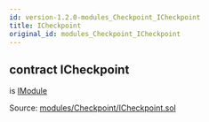 ```yaml
---
id: version-1.2.0-modules_Checkpoint_ICheckpoint
title: ICheckpoint
original_id: modules_Checkpoint_ICheckpoint
---
```


<div class="contract-doc"><div class="contract"><h2 class="contract-header"><span class="contract-kind">contract</span> ICheckpoint</h2><p class="base-contracts"><span>is</span> <a href="interfaces_IModule.html">IModule</a></p><div class="source">Source: <a href="git+https://github.com/PolymathNetwork/polymath-core/blob/v1.1.0/contracts/modules/Checkpoint/ICheckpoint.sol" target="_blank">modules/Checkpoint/ICheckpoint.sol</a></div></div></div>
